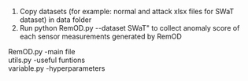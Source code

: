 1. Copy datasets (for example: normal and attack xlsx files for SWaT dataset) in data folder
2. Run python RemOD.py --dataset SWaT" to collect anomaly score of each sensor measurements generated by RemOD 

RemOD.py -main file\
utils.py -useful funtions\
variable.py -hyperparameters 
